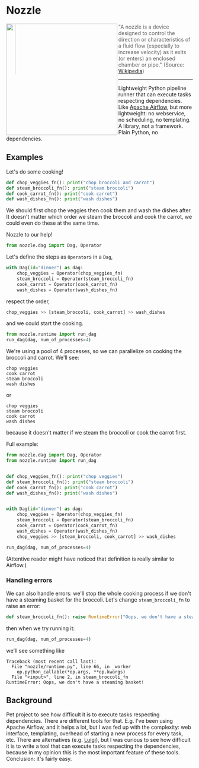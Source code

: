 # Nozzle

<img align="left" width="300" src="https://upload.wikimedia.org/wikipedia/commons/1/11/Water_nozzle.jpg">

> "A nozzle is a device designed to control the direction or characteristics of a fluid flow (especially to increase velocity) as it exits (or enters) an enclosed chamber or pipe."
> (Source: [Wikipedia](https://en.wikipedia.org/wiki/Nozzle))

---

Lightweight Python pipeline runner that can execute tasks respecting dependencies.
Like [Apache Airflow](https://github.com/apache/airflow), but more lightweight: no webservice, no scheduling, no templating.
A library, not a framework.
Plain Python, no dependencies.

## Examples

Let's do some cooking!
```python
def chop_veggies_fn(): print("chop broccoli and carrot")
def steam_broccoli_fn(): print("steam broccoli")
def cook_carrot_fn(): print("cook carrot")
def wash_dishes_fn(): print("wash dishes")
```

We should first chop the veggies then cook them and wash the dishes after. 
It doesn't matter which order we steam the broccoli and cook the carrot,
we could even do these at the same time.

Nozzle to our help!
```python
from nozzle.dag import Dag, Operator
```

Let's define the steps as `Operator`s in a `Dag`,
```python
with Dag(id="dinner") as dag:
    chop_veggies = Operator(chop_veggies_fn)
    steam_broccoli = Operator(steam_broccoli_fn)
    cook_carrot = Operator(cook_carrot_fn)
    wash_dishes = Operator(wash_dishes_fn)
```

respect the order,
```python
chop_veggies >> [steam_broccoli, cook_carrot] >> wash_dishes
```

and we could start the cooking.
```python
from nozzle.runtime import run_dag
run_dag(dag, num_of_processes=4)
```
We're using a pool of 4 processes, so we can parallelize on cooking the broccoli and carrot.
We'll see:
```
chop veggies
cook carrot
steam broccoli
wash dishes
```
or
```
chop veggies
steam broccoli
cook carrot
wash dishes
```
because it doesn't matter if we steam the broccoli or cook the carrot first.

Full example:
```python
from nozzle.dag import Dag, Operator
from nozzle.runtime import run_dag


def chop_veggies_fn(): print("chop veggies")
def steam_broccoli_fn(): print("steam broccoli")
def cook_carrot_fn(): print("cook carrot")
def wash_dishes_fn(): print("wash dishes")


with Dag(id="dinner") as dag:
    chop_veggies = Operator(chop_veggies_fn)
    steam_broccoli = Operator(steam_broccoli_fn)
    cook_carrot = Operator(cook_carrot_fn)
    wash_dishes = Operator(wash_dishes_fn)
    chop_veggies >> [steam_broccoli, cook_carrot] >> wash_dishes

run_dag(dag, num_of_processes=4)
```

(Attentive reader might have noticed that definition is really similar to Airflow.)

### Handling errors
We can also handle errors: we'll stop the whole cooking process if we
don't have a steaming basket for the broccoli.
Let's change `steam_broccoli_fn` to raise an error:
```python
def steam_broccoli_fn(): raise RuntimeError("Oops, we don't have a steaming basket!")
```
then when we try running it:
```python
run_dag(dag, num_of_processes=4)
```
we'll see something like
```
Traceback (most recent call last):
  File "nozzle/runtime.py", line 66, in _worker
    op.python_callable(*op.args, **op.kwargs)
  File "<input>", line 2, in steam_broccoli_fn
RuntimeError: Oops, we don't have a steaming basket!
```

## Background
Pet project to see how difficult it is to execute tasks respecting dependencies.
There are different tools for that. E.g. I've been using Apache Airflow, and it helps a lot,
but I was fed up with the complexity:
web interface, templating, overhead of starting a new process for every task, etc.
There are alternatives (e.g. [Luigi](https://github.com/spotify/luigi)),
but I was curious to see how difficult it is to write a tool that can execute
tasks respecting the dependencies, because in my opinion this is
the most important feature of these tools. Conclusion: it's fairly easy.
